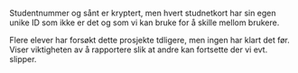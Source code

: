 Studentnummer og sånt er kryptert, men hvert studnetkort har sin egen unike ID som ikke er det og som vi kan bruke for å skille mellom brukere.

Flere elever har forsøkt dette prosjekte tdligere, men ingen har klart det før. Viser viktigheten av å rapportere slik at andre kan fortsette der vi evt. slipper.



